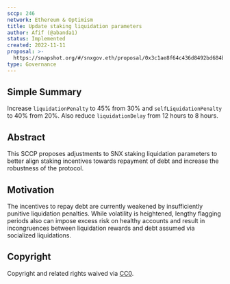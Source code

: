 ```yaml
---
sccp: 246
network: Ethereum & Optimism
title: Update staking liquidation parameters 
author: Afif (@abanda1)
status: Implemented
created: 2022-11-11
proposal: >-
  https://snapshot.org/#/snxgov.eth/proposal/0x3c1ae8f64c436d8492bd684bd4fcb2d15c424f070bae1c75bd61cda624b9ea63
type: Governance
---
```


<!--You can leave these HTML comments in your merged SCCP and delete the visible duplicate text guides, they will not appear and may be helpful to refer to if you edit it again. This is the suggested template for new SCCPs. Note that an SCCP number will be assigned by an editor. When opening a pull request to submit your SCCP, please use an abbreviated title in the filename, `sccp-draft_title_abbrev.md`. The title should be 44 characters or less.-->

## Simple Summary

<!--"If you can't explain it simply, you don't understand it well enough." Provide a simplified and layman-accessible explanation of the SCCP.-->

Increase `liquidationPenalty` to 45% from 30% and `selfLiquidationPenalty` to 40% from 20%. Also reduce `liquidationDelay` from 12 hours to 8 hours. 

## Abstract

<!--A short (~200 word) description of the variable change proposed.-->

This SCCP proposes adjustments to SNX staking liquidation parameters to better align staking incentives towards repayment of debt and increase the robustness of the protocol. 

## Motivation

<!--The motivation is critical for SCCPs that want to update variables within Synthetix. It should clearly explain why the existing variable is not incentive aligned. SCCP submissions without sufficient motivation may be rejected outright.-->

The incentives to repay debt are currently weakened by insufficiently punitive liquidation penalties. While volatility is heightened, lengthy flagging periods also can impose excess risk on healthy accounts and result in incongruences between liquidation rewards and debt assumed via socialized liquidations. 

## Copyright

Copyright and related rights waived via [CC0](https://creativecommons.org/publicdomain/zero/1.0/).
